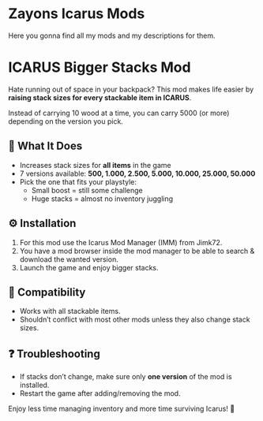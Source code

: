 # Zayons Icarus Mods

Here you gonna find all my mods and my descriptions for them.

# ICARUS Bigger Stacks Mod

Hate running out of space in your backpack? This mod makes life easier by **raising stack sizes for every stackable item in ICARUS**.  

Instead of carrying 10 wood at a time, you can carry 5000 (or more) depending on the version you pick.

## 🎒 What It Does
- Increases stack sizes for **all items** in the game  
- 7 versions available: **500, 1.000, 2.500, 5.000, 10.000, 25.000, 50.000**  
- Pick the one that fits your playstyle:  
  - Small boost = still some challenge  
  - Huge stacks = almost no inventory juggling  

## ⚙️ Installation
1. For this mod use the Icarus Mod Manager (IMM) from Jimk72.  
2. You have a mod browser inside the mod manager to be able to search & download the wanted version.  
3. Launch the game and enjoy bigger stacks.  

## 🧩 Compatibility
- Works with all stackable items.  
- Shouldn’t conflict with most other mods unless they also change stack sizes.  

## ❓ Troubleshooting
- If stacks don’t change, make sure only **one version** of the mod is installed.  
- Restart the game after adding/removing the mod.  

Enjoy less time managing inventory and more time surviving Icarus! 🌌